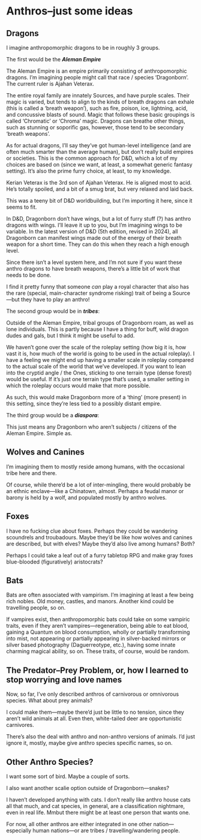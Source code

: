 # Anthros–just some ideas

## Dragons

I imagine anthropomorphic dragons to be in roughly 3 groups.

The first would be the ***Aleman Empire***

The Aleman Empire is an empire primarily consisting of anthropomorphic dragons. I’m imagining people might call that race / species ‘Dragonborn’. The current ruler is Ajahan Veterax. 

The entire royal family are innately Sources, and have purple scales. Their magic is varied, but tends to align to the kinds of breath dragons can exhale (this is called a ‘breath weapon’), such as fire, poison, ice, lightning, acid, and concussive blasts of sound. Magic that follows these basic groupings is called ‘Chromatic’ or ‘Chroma’ magic. Dragons can breathe other things, such as stunning or soporific gas, however, those tend to be secondary ‘breath weapons’. 

As for actual dragons, I’ll say they’ve got human-level intelligence (and are often much smarter than the average human), but don’t really build empires or societies. This is the common approach for D&D, which a lot of my choices are based on (since we want, at least, a somewhat generic fantasy setting). It’s also the prime furry choice, at least, to my knowledge. 

Kerian Veterax is the 3rd son of Ajahan Veterax. He is aligned most to acid. He’s totally spoiled, and a bit of a smug brat, but very relaxed and laid back. 

This was a teeny bit of D&D worldbuilding, but I’m importing it here, since it seems to fit. 

In D&D, Dragonborn don’t have wings, but a lot of furry stuff (?) has anthro dragons with wings. I’ll leave it up to you, but I’m imagining wings to be variable. In the latest version of D&D (5th edition, revised in 2024), all Dragonborn can manifest wings made out of the energy of their breath weapon for a short time. They can do this when they reach a high enough level.

Since there isn’t a level system here, and I’m not sure if you want these anthro dragons to have breath weapons, there’s a little bit of work that needs to be done.

I find it pretty funny that someone *can* play a royal character that also has the rare (special, main-character syndrome risking) trait of being a Source—but they have to play an anthro!

The second group would be in ***tribes***:

Outside of the Aleman Empire, tribal groups of Dragonborn roam, as well as lone individuals. This is partly because I have a thing for buff, wild dragon dudes and gals, but I think it might be useful to add. 

We haven’t gone over the scale of the roleplay setting (how big it is, how vast it is, how much of the world is going to be used in the actual roleplay). I have a feeling we might end up having a smaller scale in roleplay compared to the actual scale of the world that we’ve developed. If you want to lean into the cryptid angle / the Ones, sticking to one terrain type (dense forest) would be useful. If it’s just one terrain type that’s used, a smaller setting in which the roleplay occurs would make that more possible.

As such, this would make Dragonborn more of a ‘thing’ (more present) in this setting, since they’re less tied to a possibly distant empire.

The third group would be a ***diaspora***:

This just means any Dragonborn who aren’t subjects / citizens of the Aleman Empire. Simple as.

## Wolves and Canines

I’m imagining them to mostly reside among humans, with the occasional tribe here and there. 

Of course, while there’d be a lot of inter-mingling, there would probably be an ethnic enclave—like a Chinatown, almost. Perhaps a feudal manor or barony is held by a wolf, and populated mostly by anthro wolves. 

## Foxes

I have no fucking clue about foxes. Perhaps they could be wandering scoundrels and troubadours. Maybe they’d be like how wolves and canines are described, but with elves? Maybe they’d also live among humans? Both?

Perhaps I could take a leaf out of a furry tabletop RPG and make gray foxes blue-blooded (figuratively) aristocrats?

## Bats

Bats are often associated with vampirism. I’m imagining at least a few being rich nobles. Old money, castles, and manors. Another kind could be travelling people, so on. 

If vampires exist, then anthropomorphic bats could take on some vampiric traits, even if they aren’t vampires—regeneration, being able to eat blood, gaining a Quantum on blood consumption, wholly or partially transforming into mist, not appearing or partially appearing in silver-backed mirrors or silver based photography (Daguerreotype, etc.), having some innate charming magical ability, so on. These traits, of course, would be random. 

## The Predator–Prey Problem, or, how I learned to stop worrying and love names

Now, so far, I’ve only described anthros of carnivorous or omnivorous species. What about prey animals?

I could make them—maybe there’d just be little to no tension, since they aren’t wild animals at all. Even then, white-tailed deer are opportunistic carnivores. 

There’s also the deal with anthro and non-anthro versions of animals. I’d just ignore it, mostly, maybe give anthro species specific names, so on. 

## Other Anthro Species?
I want some sort of bird. Maybe a couple of sorts. 

I also want another scalie option outside of Dragonborn—snakes?

I haven’t developed anything with cats. I don’t really like anthro house cats all that much, and cat species, in general, are a classification nightmare, even in real life. Mmbut there might be at least one person that wants one. 

For now, all other anthros are either integrated in one other nation—especially human nations—or are tribes / travelling/wandering people.


